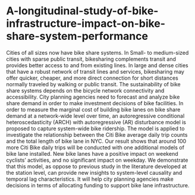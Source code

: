 # A-longitudinal-study-of-bike-infrastructure-impact-on-bike-share-system-performance

Cities of all sizes now have bike share systems. In Small- to medium-sized cities with sparse public transit, bikesharing complements transit and provides better access to and from existing lines. In large and dense cities that have a robust network of transit lines and services, bikesharing may offer quicker, cheaper, and more direct connection for short distances normally traveled by walking or public transit. The sustainability of bike share systems depends on the bicycle network connectivity and accessibility. City planning agencies need to forecast and analyze bike share demand in order to make investment decisions of bike facilities. In order to measure the marginal cost of building bike lanes on bike share demand at a network-wide level over time, an autoregressive conditional heteroscedasticity (ARCH) with autoregressive (AR) disturbance model is proposed to capture system-wide bike ridership. The model is applied to investigate the relationship between the Citi Bike average daily trip counts and the total length of bike lane in NYC. Our result shows that around 100 more Citi Bike daily trips will be conducted with one additional models of bike lane installed. New bike lanes have a positive impact on weekend cyclists’ activities, and no significant impact on weekday. We demonstrate that this model, as oppose to previous study in the literature developed at the station level, can provide new insights to system-level causality and temporal lag characteristics. It will help city planning agencies make decisions in terms of allocating funding to support bike lane infrastructure. 
